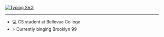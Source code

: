 [![Typing SVG](https://readme-typing-svg.demolab.com/?lines=👋+Hi+I'm+Holly;+💻+UX+Designer+/+Dev+;Taking+it+one+day+at+a+time+😅+)](https://git.io/typing-svg)
__________________________________________________________________________________________________________________________________________________________________________________________________________________________________
- 💻 CS student at Bellevue College
- ⚡ Currently binging Brooklyn 99
